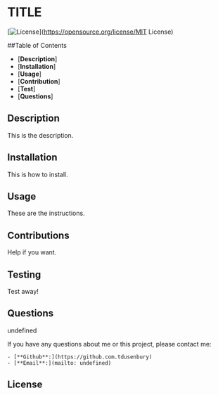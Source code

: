 
  # TITLE


  [![License](undefined)](https://opensource.org/license/MIT License)


  ##Table of Contents

  - [**Description**]
  - [**Installation**]
  - [**Usage**]
  - [**Contribution**]
  - [**Test**]
  - [**Questions**]

  ## Description
  This is the description.

  ## Installation
  This is how to install.

  ## Usage
  These are the instructions.

  ## Contributions
  Help if you want.

  ## Testing
  Test away!

  ## Questions
  undefined

  If you have any questions about me or this project, please contact me:
  
    - [**Github**:](https://github.com.tdusenbury)
    - [**Email**:](mailto: undefined)

  ## License
 